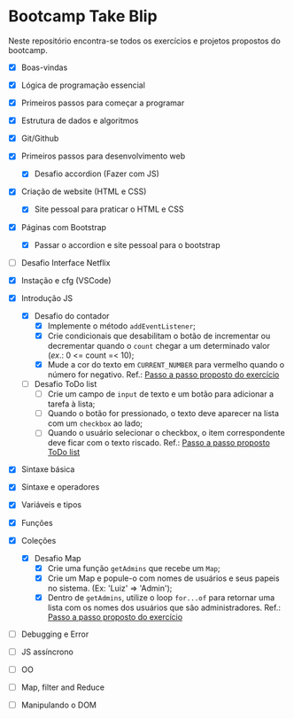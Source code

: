 # Bootcamp Take Blip

Neste repositório encontra-se todos os exercícios e projetos propostos do bootcamp.

- [x] Boas-vindas
- [x] Lógica de programação essencial
- [x] Primeiros passos para começar a programar
- [x] Estrutura de dados e algoritmos
- [x] Git/Github
- [x] Primeiros passos para desenvolvimento web
  - [x] Desafio accordion (Fazer com JS)
- [x] Criação de website (HTML e CSS)
  - [x] Site pessoal para praticar o HTML e CSS
- [x] Páginas com Bootstrap
  - [x] Passar o accordion e site pessoal para o bootstrap
- [ ] Desafio Interface Netflix
- [x] Instação e cfg (VSCode)
- [x] Introdução JS
  - [x] Desafio do contador
    - [x] Implemente o método `addEventListener`;
    - [x] Crie condicionais que desabilitam o botão de incrementar ou decrementar quando o `count` chegar a um determinado valor (_ex_.: 0 <= count =< 10);
    - [x] Mude a cor do texto em `CURRENT_NUMBER` para vermelho quando o número for negativo.
    Ref.: [Passo a passo proposto do exercício](https://github.com/stebsnusch/basecamp-javascript/tree/main/introducao-ao-javascript/contador)
  - [ ] Desafio ToDo list 
    - [ ] Crie um campo de `input` de texto e um botão para adicionar a tarefa à lista;
    - [ ] Quando o botão for pressionado, o texto deve aparecer na lista com um `checkbox` ao lado;
    - [ ] Quando o usuário selecionar o checkbox, o item correspondente deve ficar com o texto riscado.
    Ref.: [Passo a passo proposto ToDo list](https://github.com/stebsnusch/basecamp-javascript/tree/main/introducao-ao-javascript/to-do%20list)
- [x] Sintaxe básica
- [x] Sintaxe e operadores
- [x] Variáveis e tipos
- [x] Funções
- [x] Coleções
  - [x] Desafio Map
    - [x] Crie uma função `getAdmins` que recebe um `Map`;
    - [x] Crie um Map e popule-o com nomes de usuários e seus papeis no sistema. (Ex: 'Luiz' => 'Admin');
    - [x] Dentro de `getAdmins`, utilize o loop `for...of` para retornar uma lista com os nomes dos usuários que são administradores.
    Ref.: [Passo a passo proposto do exercício](https://github.com/stebsnusch/basecamp-javascript/tree/main/colecoes#atividade-1-maps)
- [ ] Debugging e Error
- [ ] JS assíncrono
- [ ] OO
- [ ] Map, filter and Reduce
- [ ] Manipulando o DOM

